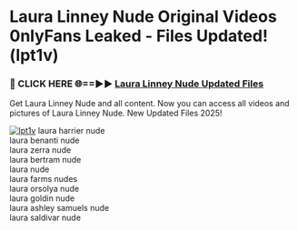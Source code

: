 # Laura Linney Nude Original Videos 0nlyFans Leaked - Files Updated! (lpt1v)

<h3>🔴 CLICK HERE 🌐==►► <a href="https://tinyurl.com/4mcuefdz" rel="nofollow">Laura Linney Nude Updated Files</a></h3>

Get Laura Linney Nude and all content. Now you can access all videos and pictures of Laura Linney Nude. New Updated Files 2025!

[![lpt1v](https://i.imgur.com/StAQSOY.gif)](https://tinyurl.com/4mcuefdz)
laura harrier nude<br>
laura benanti nude<br>
laura zerra nude<br>
laura bertram nude<br>
laura nude<br>
laura farms nudes<br>
laura orsolya nude<br>
laura goldin nude<br>
laura ashley samuels nude<br>
laura saldivar nude